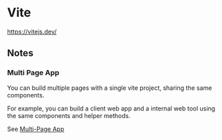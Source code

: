 # Vite

https://vitejs.dev/

## Notes

### Multi Page App

You can build multiple pages with a single vite project, sharing the same components.

For example, you can build a client web app and a internal web tool using the same components and helper methods.

See [Multi-Page App](https://vitejs.dev/guide/build.html#multi-page-app)

